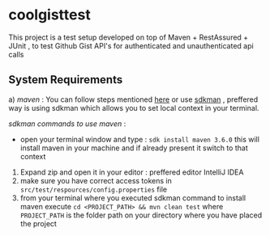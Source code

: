 # coolgisttest

This project is a test setup developed on top of Maven + RestAssured + JUnit , to test Github Gist API's for authenticated and unauthenticated api calls

## System Requirements

a) _maven_ : You can follow steps mentioned [here](https://maven.apache.org/install.html) or use [sdkman](https://sdkman.io/install) , preffered way is using sdkman which allows you to set local context in your terminal.

_sdkman commands to use maven_ : 

- open your terminal window and type : `sdk install maven 3.6.0`
this will install maven in your machine and if already present it switch to that context

1. Expand zip and open it in your editor : preffered editor IntelliJ IDEA
1. make sure you have correct access tokens in `src/test/respources/config.properties` file
1. from your terminal where you executed sdkman command to install maven execute `cd <PROJECT_PATH> && mvn clean test` where `PROJECT_PATH` is the folder path on your directory where you have placed the project 

  